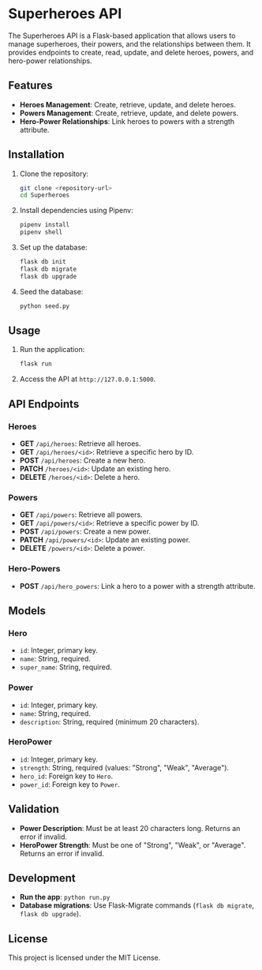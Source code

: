 # Superheroes API

The Superheroes API is a Flask-based application that allows users to manage superheroes, their powers, and the relationships between them. It provides endpoints to create, read, update, and delete heroes, powers, and hero-power relationships.

## Features

- **Heroes Management**: Create, retrieve, update, and delete heroes.
- **Powers Management**: Create, retrieve, update, and delete powers.
- **Hero-Power Relationships**: Link heroes to powers with a strength attribute.

## Installation

1. Clone the repository:
   ```bash
   git clone <repository-url>
   cd Superheroes
   ```

2. Install dependencies using Pipenv:
   ```bash
   pipenv install
   pipenv shell
   ```

3. Set up the database:
   ```bash
   flask db init
   flask db migrate
   flask db upgrade
   ```

4. Seed the database:
   ```bash
   python seed.py
   ```

## Usage

1. Run the application:
   ```bash
   flask run
   ```

2. Access the API at `http://127.0.0.1:5000`.

## API Endpoints

### Heroes

- **GET** `/api/heroes`: Retrieve all heroes.
- **GET** `/api/heroes/<id>`: Retrieve a specific hero by ID.
- **POST** `/api/heroes`: Create a new hero.
- **PATCH** `/heroes/<id>`: Update an existing hero.
- **DELETE** `/heroes/<id>`: Delete a hero.

### Powers

- **GET** `/api/powers`: Retrieve all powers.
- **GET** `/api/powers/<id>`: Retrieve a specific power by ID.
- **POST** `/api/powers`: Create a new power.
- **PATCH** `/api/powers/<id>`: Update an existing power.
- **DELETE** `/powers/<id>`: Delete a power.

### Hero-Powers

- **POST** `/api/hero_powers`: Link a hero to a power with a strength attribute.

## Models

### Hero

- `id`: Integer, primary key.
- `name`: String, required.
- `super_name`: String, required.

### Power

- `id`: Integer, primary key.
- `name`: String, required.
- `description`: String, required (minimum 20 characters).

### HeroPower

- `id`: Integer, primary key.
- `strength`: String, required (values: "Strong", "Weak", "Average").
- `hero_id`: Foreign key to `Hero`.
- `power_id`: Foreign key to `Power`.

## Validation

- **Power Description**: Must be at least 20 characters long. Returns an error if invalid.
- **HeroPower Strength**: Must be one of "Strong", "Weak", or "Average". Returns an error if invalid.

## Development

- **Run the app**: `python run.py`
- **Database migrations**: Use Flask-Migrate commands (`flask db migrate`, `flask db upgrade`).

## License

This project is licensed under the MIT License.